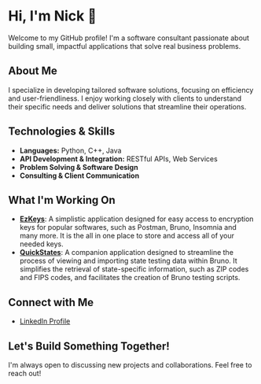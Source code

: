 # Hi, I'm Nick 👋

Welcome to my GitHub profile! I'm a software consultant passionate about building small, impactful applications that solve real business problems.

## About Me

I specialize in developing tailored software solutions, focusing on efficiency and user-friendliness. I enjoy working closely with clients to understand their specific needs and deliver solutions that streamline their operations.

## Technologies & Skills

* **Languages:** Python, C++, Java
* **API Development & Integration:** RESTful APIs, Web Services
* **Problem Solving & Software Design**
* **Consulting & Client Communication**

## What I'm Working On

* [**EzKeys**](https://github.com/NicholasHoven/EzKeys): A simplistic application designed for easy access to encryption keys for popular softwares, such as Postman, Bruno, Insomnia and many more. It is the all in one place to store and access all of your needed keys.
* [**QuickStates**](https://github.com/NicholasHoven/Quick-States): A companion application designed to streamline the process of viewing and importing state testing data within Bruno. It simplifies the retrieval of state-specific information, such as ZIP codes and FIPS codes, and facilitates the creation of Bruno testing scripts.

## Connect with Me

* [LinkedIn Profile](https://www.linkedin.com/in/hoven-45b78324a/)

## Let's Build Something Together!

I'm always open to discussing new projects and collaborations. Feel free to reach out!
